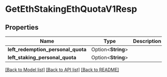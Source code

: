 # GetEthStakingEthQuotaV1Resp

## Properties

Name | Type | Description | Notes
------------ | ------------- | ------------- | -------------
**left_redemption_personal_quota** | Option<**String**> |  | [optional]
**left_staking_personal_quota** | Option<**String**> |  | [optional]

[[Back to Model list]](../README.md#documentation-for-models) [[Back to API list]](../README.md#documentation-for-api-endpoints) [[Back to README]](../README.md)


